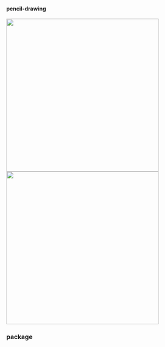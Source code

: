 #### pencil-drawing


<img src="https://github.com/eunhatbe/pencil-drawing/blob/main/img/city.png" width="400" height="400"/>
<img src="https://github.com/eunhatbe/pencil-drawing/blob/main/pencilcity.png" width="400" height="400"/>




### package
```text


```
